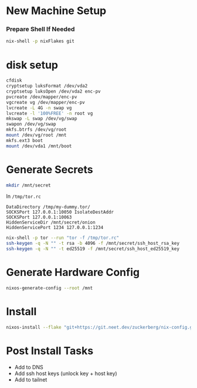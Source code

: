 # New Machine Setup

### Prepare Shell If Needed

```sh
nix-shell -p nixFlakes git
```

# disk setup
```sh
cfdisk
cryptsetup luksFormat /dev/vda2
cryptsetup luksOpen /dev/vda2 enc-pv
pvcreate /dev/mapper/enc-pv
vgcreate vg /dev/mapper/enc-pv
lvcreate -L 4G -n swap vg
lvcreate -l '100%FREE' -n root vg
mkswap -L swap /dev/vg/swap
swapon /dev/vg/swap
mkfs.btrfs /dev/vg/root
mount /dev/vg/root /mnt
mkfs.ext3 boot
mount /dev/vda1 /mnt/boot
```

# Generate Secrets
```sh
mkdir /mnt/secret
```

In `/tmp/tor.rc`
```
DataDirectory /tmp/my-dummy.tor/
SOCKSPort 127.0.0.1:10050 IsolateDestAddr
SOCKSPort 127.0.0.1:10063
HiddenServiceDir /mnt/secret/onion
HiddenServicePort 1234 127.0.0.1:1234
```

```sh
nix-shell -p tor --run "tor -f /tmp/tor.rc"
ssh-keygen -q -N "" -t rsa -b 4096 -f /mnt/secret/ssh_host_rsa_key
ssh-keygen -q -N "" -t ed25519 -f /mnt/secret/ssh_host_ed25519_key
```

# Generate Hardware Config
```sh
nixos-generate-config --root /mnt
```

# Install
```sh
nixos-install --flake "git+https://git.neet.dev/zuckerberg/nix-config.git#MACHINE_NAME"
```

# Post Install Tasks
- Add to DNS
- Add ssh host keys (unlock key + host key)
- Add to tailnet